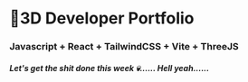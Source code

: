 # 🚀3D Developer Portfolio

### Javascript + React + TailwindCSS + Vite + ThreeJS
##### Let's get the shit done this week 💀...... Hell yeah......

